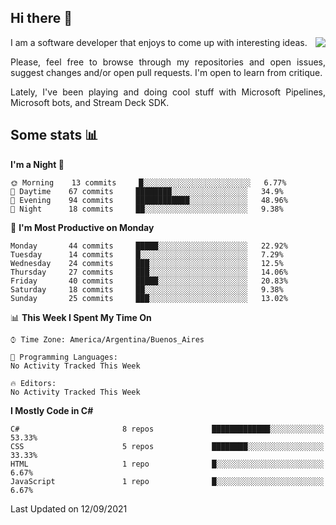 ## Hi there :slightly_smiling_face:

<img src="https://github-readme-stats.vercel.app/api?username=victorgrycuk&show_icons=true&count_private=true&title_color=F7941E&icon_color=F7941E" align="right">

<p align="justify">
I am a software developer that enjoys to come up with interesting ideas.
<p/>

<p align= "justify">
Please, feel free to browse through my repositories and open issues, suggest changes and/or open pull requests. I'm open to learn from critique.
<p/>

<p align= "justify">
Lately, I've been playing and doing cool stuff with Microsoft Pipelines, Microsoft bots, and Stream Deck SDK.
<p/>

## Some stats :bar_chart:
<!--START_SECTION:waka-->
**I'm a Night 🦉** 

```text
🌞 Morning    13 commits     █░░░░░░░░░░░░░░░░░░░░░░░░   6.77% 
🌆 Daytime    67 commits     ████████░░░░░░░░░░░░░░░░░   34.9% 
🌃 Evening    94 commits     ████████████░░░░░░░░░░░░░   48.96% 
🌙 Night      18 commits     ██░░░░░░░░░░░░░░░░░░░░░░░   9.38%

```
📅 **I'm Most Productive on Monday** 

```text
Monday       44 commits     █████░░░░░░░░░░░░░░░░░░░░   22.92% 
Tuesday      14 commits     █░░░░░░░░░░░░░░░░░░░░░░░░   7.29% 
Wednesday    24 commits     ███░░░░░░░░░░░░░░░░░░░░░░   12.5% 
Thursday     27 commits     ███░░░░░░░░░░░░░░░░░░░░░░   14.06% 
Friday       40 commits     █████░░░░░░░░░░░░░░░░░░░░   20.83% 
Saturday     18 commits     ██░░░░░░░░░░░░░░░░░░░░░░░   9.38% 
Sunday       25 commits     ███░░░░░░░░░░░░░░░░░░░░░░   13.02%

```


📊 **This Week I Spent My Time On** 

```text
⌚︎ Time Zone: America/Argentina/Buenos_Aires

💬 Programming Languages: 
No Activity Tracked This Week

🔥 Editors: 
No Activity Tracked This Week

```

**I Mostly Code in C#** 

```text
C#                       8 repos             █████████████░░░░░░░░░░░░   53.33% 
CSS                      5 repos             ████████░░░░░░░░░░░░░░░░░   33.33% 
HTML                     1 repo              █░░░░░░░░░░░░░░░░░░░░░░░░   6.67% 
JavaScript               1 repo              █░░░░░░░░░░░░░░░░░░░░░░░░   6.67%

```



 Last Updated on 12/09/2021
<!--END_SECTION:waka-->
